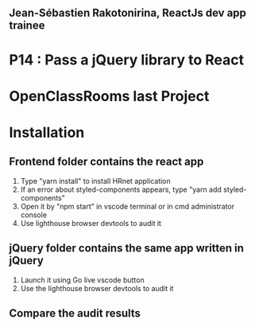 ## Jean-Sébastien Rakotonirina, ReactJs dev app trainee

# P14 : Pass a jQuery library to React

# OpenClassRooms last Project


# Installation

## Frontend folder contains the react app

1. Type "yarn install" to install HRnet application
2. If an error about styled-components appears, type "yarn add styled-components"
3. Open it by "npm start" in vscode terminal or in cmd administrator console
4. Use lighthouse browser devtools to audit it

## jQuery folder contains the same app written in jQuery

1. Launch it using Go live vscode button
2. Use the lighthouse browser devtools to audit it

## Compare the audit results
